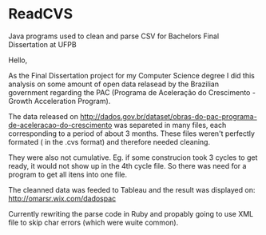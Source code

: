 # ReadCVS
Java programs used to clean and parse CSV for Bachelors Final Dissertation at UFPB

Hello,

As the Final Dissertation project for my Computer Science degree I did this analysis on some amount of open data relasead by the
Brazilian government regarding the PAC (Programa de Aceleração do Crescimento - Growth Acceleration Program).

The data released on http://dados.gov.br/dataset/obras-do-pac-programa-de-aceleracao-do-crescimento was separeted in many files, each corresponding to a period of about 3 months. These files weren't perfectly formated ( in the .cvs format) and therefore needed cleaning.

They were also not cumulative. Eg. if some construcion took 3 cycles to get ready, it would not show up in the 4th cycle file. So there was need for a program to get all itens into one file.

The cleanned data was feeded to Tableau and the result was displayed on: http://omarsr.wix.com/dadospac


Currently rewriting the parse code in Ruby and propably going to use XML file to skip char errors (which were wuite common).
 
